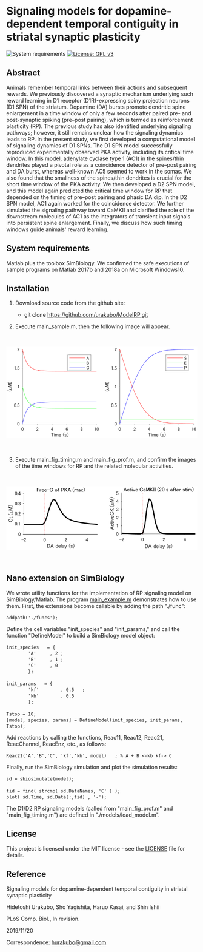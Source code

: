 # Signaling models for dopamine-dependent temporal contiguity in striatal synaptic plasticity

![System requirements](https://img.shields.io/badge/platform-matlab2017b%20or%20newer-green.svg)
[![License: GPL v3](https://img.shields.io/badge/license-MIT-blue.svg)](https://www.gnu.org/licenses/gpl-3.0)

## Abstract
Animals remember temporal links between their actions and subsequent rewards. We previously discovered a synaptic mechanism underlying such reward learning in D1 receptor (D1R)-expressing spiny projection neurons (D1 SPN) of the striatum. Dopamine (DA) bursts promote dendritic spine enlargement in a time window of only a few seconds after paired pre- and post-synaptic spiking (pre–post pairing), which is termed as reinforcement plasticity (RP). The previous study has also identified underlying signaling pathways; however, it still remains unclear how the signaling dynamics leads to RP. In the present study, we first developed a computational model of signaling dynamics of D1 SPNs. The D1 SPN model successfully reproduced experimentally observed PKA activity, including its critical time window. In this model, adenylate cyclase type 1 (AC1) in the spines/thin dendrites played a pivotal role as a coincidence detector of pre–post pairing and DA burst, whereas well-known AC5 seemed to work in the somas. We also found that the smallness of the spines/thin dendrites is crucial for the short time window of the PKA activity. We then developed a D2 SPN model, and this model again predicted the critical time window for RP that depended on the timing of pre–post pairing and phasic DA dip. In the D2 SPN model, AC1 again worked for the coincidence detector. We further simulated the signaling pathway toward CaMKII and clarified the role of the downstream molecules of AC1 as the integrators of transient input signals into persistent spine enlargement. Finally, we discuss how such timing windows guide animals' reward learning.

## System requirements

Matlab plus the toolbox SimBiology. We confirmed the safe executions of sample programs on Matlab 2017b and 2018a on Microsoft Windows10.

## Installation

1. Download source code from the github site:

	- git clone https://github.com/urakubo/ModelRP.git

2. Execute main_sample.m, then the following image will appear.

<BR>
<p align="center">
  <img src="imgs/sample.png" alt="Output of the sample program" width="600">
</p>
<BR>

3. Execute main_fig_timing.m and main_fig_prof.m, and confirm the images of the time windows for RP and the related molecular activities.

<BR>
<p align="center">
  <img src="imgs/PKA_CaMKII.png" alt="Output of main_fig_timing.m" width="600">
</p>
<BR>

## Nano extension on SimBiology

We wrote utility functions for the implementation of RP signaling model on SimBiology/Matlab. The program [main_example.m](./main_sample.m) demonstrates how to use them. First, the extensions become callable by adding the path "./func":
```
addpath('./funcs');
``` 
Define the cell variables "init_species" and "init_params," and call the function "DefineModel" to build a SimBiology model object:
```
init_species   = {
		'A'		, 2	;
		'B'		, 1	;
		'C'		, 0
		};

init_params   = {
		'kf'		, 0.5	;
		'kb'		, 0.5
		};

Tstop = 10;
[model, species, params] = DefineModel(init_species, init_params, Tstop);
```
Add reactions by calling the functions, Reac11, Reac12, Reac21, ReacChannel, ReacEnz, etc., as follows:
```
Reac21('A','B','C', 'kf','kb', model)	; % A + B <-kb kf-> C
```
Finally, run the SimBiology simulation and plot the simulation results:
```
sd = sbiosimulate(model);

tid = find( strcmp( sd.DataNames, 'C' ) );
plot( sd.Time, sd.Data(:,tid) , '-');
```
The D1/D2 RP signaling models (called from "main_fig_prof.m" and "main_fig_timing.m") are defined in "./models/load_model.m". 

## License

This project is licensed under the MIT license - see the [LICENSE](LICENSE) file for details.

## Reference
Signaling models for dopamine-dependent temporal contiguity in striatal synaptic plasticity

Hidetoshi Urakubo, Sho Yagishita, Haruo Kasai, and Shin Ishii

PLoS Comp. Biol., In revision.

2019/11/20

Correspondence: hurakubo@gmail.com
